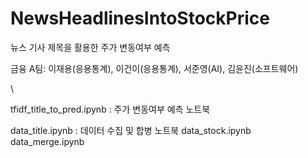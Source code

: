 # NewsHeadlinesIntoStockPrice
뉴스 기사 제목을 활용한 주가 변동여부 예측

금융 A팀: 이재용(응용통계), 이건이(응용통계), 서준영(AI), 김윤진(소프트웨어)

\

tfidf_title_to_pred.ipynb : 주가 변동여부 예측 노트북

data_title.ipynb : 데이터 수집 및 합병 노트북
data_stock.ipynb
data_merge.ipynb
